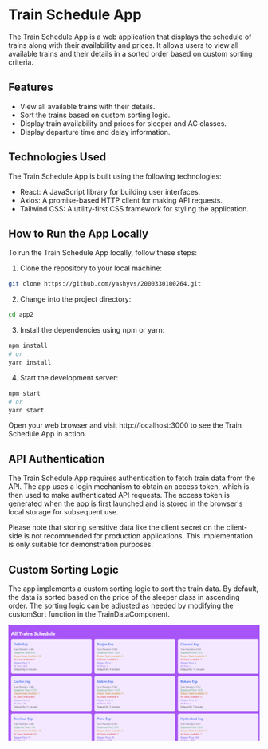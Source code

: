 # Train Schedule App

The Train Schedule App is a web application that displays the schedule of trains along with their availability and prices. It allows users to view all available trains and their details in a sorted order based on custom sorting criteria.

## Features

- View all available trains with their details.
- Sort the trains based on custom sorting logic.
- Display train availability and prices for sleeper and AC classes.
- Display departure time and delay information.

## Technologies Used

The Train Schedule App is built using the following technologies:

- React: A JavaScript library for building user interfaces.
- Axios: A promise-based HTTP client for making API requests.
- Tailwind CSS: A utility-first CSS framework for styling the application.

## How to Run the App Locally

To run the Train Schedule App locally, follow these steps:

1. Clone the repository to your local machine:

```bash
git clone https://github.com/yashyvs/2000330100264.git
```
2. Change into the project directory:
```bash
cd app2
```
3. Install the dependencies using npm or yarn:
```bash
npm install
# or
yarn install
```
4. Start the development server:
```bash
npm start
# or
yarn start
```
Open your web browser and visit http://localhost:3000 to see the Train Schedule App in action.

## API Authentication
The Train Schedule App requires authentication to fetch train data from the API. The app uses a login mechanism to obtain an access token, which is then used to make authenticated API requests. The access token is generated when the app is first launched and is stored in the browser's local storage for subsequent use.

Please note that storing sensitive data like the client secret on the client-side is not recommended for production applications. This implementation is only suitable for demonstration purposes.

## Custom Sorting Logic
The app implements a custom sorting logic to sort the train data. By default, the data is sorted based on the price of the sleeper class in ascending order. The sorting logic can be adjusted as needed by modifying the customSort function in the TrainDataComponent.

![image](./src/Assets/screenshot.png)